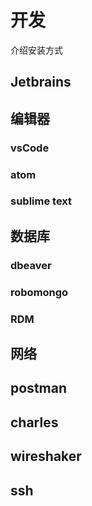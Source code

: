 # 开发

介绍安装方式

## Jetbrains

## 编辑器

### vsCode

### atom

### sublime text

## 数据库

### dbeaver

### robomongo

### RDM

## 网络

## postman

## charles

## wireshaker

## ssh
